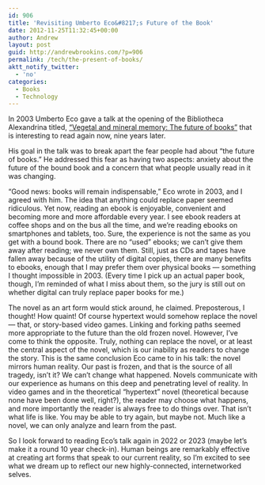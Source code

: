 ```yaml
---
id: 906
title: 'Revisiting Umberto Eco&#8217;s Future of the Book'
date: 2012-11-25T11:32:45+00:00
author: Andrew
layout: post
guid: http://andrewbrookins.com/?p=906
permalink: /tech/the-present-of-books/
aktt_notify_twitter:
  - 'no'
categories:
  - Books
  - Technology
---
```

In 2003 Umberto Eco gave a talk at the opening of the Bibliotheca Alexandrina titled, [&#8220;Vegetal and mineral memory: The future of books&#8221;](http://weekly.ahram.org.eg/2003/665/bo3.htm) that is interesting to read again now, nine years later.

His goal in the talk was to break apart the fear people had about &#8220;the future of books.&#8221; He addressed this fear as having two aspects: anxiety about the future of the bound book and a concern that what people usually read in it was changing.

&#8220;Good news: books will remain indispensable,&#8221; Eco wrote in 2003, and I agreed with him. The idea that anything could replace paper seemed ridiculous. Yet now, reading an ebook is enjoyable, convenient and becoming more and more affordable every year. I see ebook readers at coffee shops and on the bus all the time, and we&#8217;re reading ebooks on smartphones and tablets, too. Sure, the experience is not the same as you get with a bound book. There are no &#8220;used&#8221; ebooks; we can&#8217;t give them away after reading; we never own them. Still, just as CDs and tapes have fallen away because of the utility of digital copies, there are many benefits to ebooks, enough that I may prefer them over physical books &#8212; something I thought impossible in 2003. (Every time I pick up an actual paper book, though, I&#8217;m reminded of what I miss about them, so the jury is still out on whether digital can truly replace paper books for me.)

The novel as an art form would stick around, he claimed. Preposterous, I thought! How quaint! Of course hypertext would somehow replace the novel &#8212; that, or story-based video games. Linking and forking paths seemed more appropriate to the future than the old frozen novel. However, I&#8217;ve come to think the opposite. Truly, nothing can replace the novel, or at least the central aspect of the novel, which is our inability as readers to change the story. This is the same conclusion Eco came to in his talk: the novel mirrors human reality. Our past is frozen, and that is the source of all tragedy, isn&#8217;t it? We can&#8217;t change what happened. Novels communicate with our experience as humans on this deep and penetrating level of reality. In video games and in the theoretical &#8220;hypertext&#8221; novel (theoretical because none have been done well, right?), the reader may choose what happens, and more importantly the reader is always free to do things over. That isn&#8217;t what life is like. You may be able to try again, but maybe not. Much like a novel, we can only analyze and learn from the past.

So I look forward to reading Eco&#8217;s talk again in 2022 or 2023 (maybe let&#8217;s make it a round 10 year check-in). Human beings are remarkably effective at creating art forms that speak to our current reality, so I&#8217;m excited to see what we dream up to reflect our new highly-connected, internetworked selves.